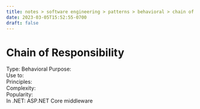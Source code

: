 ```yaml
---
title: notes > software engineering > patterns > behavioral > chain of responsibility
date: 2023-03-05T15:52:55-0700
draft: false
---
```

# Chain of Responsibility
Type: Behavioral
Purpose:  
Use to:  
Principles:  
Complexity:  
Popularity:    
In .NET: ASP.NET Core middleware  
